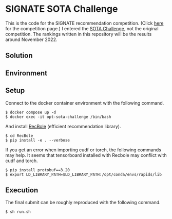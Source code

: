 # SIGNATE SOTA Challenge
This is the code for the SIGNATE recommendation competition. (Click [here](https://signate.jp/competitions/268) for the competition page.) I entered the [SOTA Challenge](https://signate.jp/features/state-of-the-art-challenge), not the original competition. The rankings written in this repository will be the results around November 2022.

## Solution

## Environment

## Setup

Connect to the docker container environment with the following command.
```
$ docker compose up -d
$ docker exec -it opt-sota-challenge /bin/bash
```

And install [RecBole](https://recbole.io/) (efficient recommendation library).
```
$ cd RecBole
$ pip install -e . --verbose
```

If you get an error when importing cudf or torch, the following commands may help. It seems that tensorboard installed with Recbole may conflict with cudf and torch.
```
$ pip install protobuf==3.20
$ export LD_LIBRARY_PATH=$LD_LIBRARY_PATH:/opt/conda/envs/rapids/lib
```

## Execution

The final submit can be roughly reproduced with the following command.
```
$ sh run.sh
```